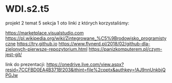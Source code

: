 # WDI.s2.t5
projekt 2 temat 5 sekcja 1 oto linki z których korzystaliśmy:

https://marketplace.visualstudio.com
https://pl.wikipedia.org/wiki/Zintegrowane_%C5%9Brodowisko_programistyczne
https://try.github.io
https://www.flynerd.pl/2018/02/github-dla-zielonych-pierwsze-repozytorium.html
https://panizkomputerem.pl/czym-jest-git/

link do prezentacji:
https://onedrive.live.com/view.aspx?resid=7CCFBD0EA4B371B!203&ithint=file%2cpptx&authkey=!AJ9nnUnkbjQPGJw